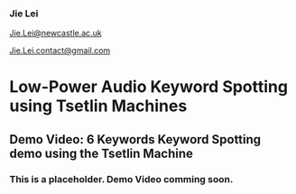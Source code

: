 ### Jie Lei

Jie.Lei@newcastle.ac.uk

Jie.Lei.contact@gmail.com

# Low-Power Audio Keyword Spotting using Tsetlin Machines
## Demo Video: 6 Keywords Keyword Spotting demo using the Tsetlin Machine

### This is a placeholder. Demo Video comming soon.

<!-- [Twitter](https://twitter.com/That_JieLei) -->

<!-- [Demo](https://www.google.com) -->